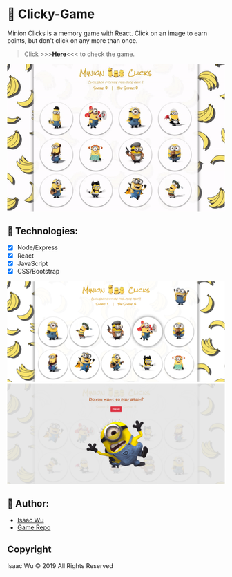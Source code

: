 # 🍌 Clicky-Game
Minion Clicks is a memory game with React. Click on an image to earn points, but don't click on any more than once.
> Click  >>>**[Here](https://clickygame-iw.herokuapp.com/)**<<<  to check the game.

![App Sample](/public/img/minion-video.gif)

## 🍌 Technologies:
- [x] Node/Express
- [x] React
- [x] JavaScript
- [x] CSS/Bootstrap

![App Sample](/public/img/minion1.png)
![App Sample](/public/img/minion2.png)

## 🍌 Author:
* [Isaac Wu](https://github.com/squall2046)
* [Game Repo](https://github.com/squall2046/Clicky-Game)

## Copyright
Isaac Wu © 2019 All Rights Reserved

